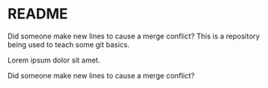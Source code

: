 # README

Did someone make new lines to cause a merge conflict?
This is a repository being used to teach some git basics.

Lorem ipsum dolor sit amet.

Did someone make new lines to cause a merge conflict?
